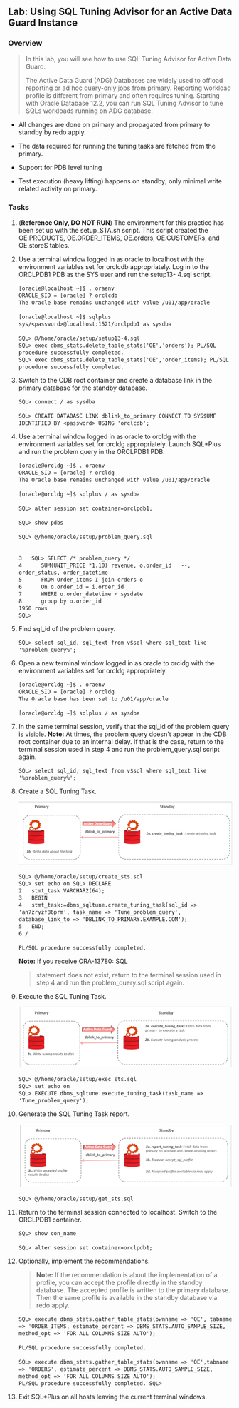 Lab: Using SQL Tuning Advisor for an Active Data Guard Instance
---------------------------------------------------------------

### Overview

> In this lab, you will see how to use SQL Tuning Advisor for
> Active Data Guard.
>
> The Active Data Guard (ADG) Databases are widely used to offload
> reporting or ad hoc query-only jobs from primary. Reporting workload
> profile is different from primary and often requires tuning. Starting
> with Oracle Database 12.2, you can run SQL Tuning Advisor to tune SQLs
> workloads running on ADG database.

-   All changes are done on primary and propagated from primary to
    standby by redo apply.

-   The data required for running the tuning tasks are fetched from the
    primary.

-   Support for PDB level tuning

-   Test execution (heavy lifting) happens on standby; only minimal
    write related activity on primary.

### Tasks

1.  (**Reference Only, DO NOT RUN**) The environment for this practice
    has been set up with the setup\_STA.sh script. This script created
    the OE.PRODUCTS, OE.ORDER\_ITEMS, OE.orders, OE.CUSTOMERs, and
    OE.storeS tables.

2.  Use a terminal window logged in as oracle to localhost with the
    environment variables set for orclcdb appropriately. Log in to the
    ORCLPDB1 PDB as the SYS user and run the setup13- 4.sql script.

    ```
    [oracle@localhost ~]$ . oraenv
    ORACLE_SID = [oracle] ? orclcdb
    The Oracle base remains unchanged with value /u01/app/oracle

    [oracle@localhost ~]$ sqlplus sys/<password>@localhost:1521/orclpdb1 as sysdba

    SQL> @/home/oracle/setup/setup13-4.sql
    SQL> exec dbms_stats.delete_table_stats('OE','orders'); PL/SQL procedure successfully completed.
    SQL> exec dbms_stats.delete_table_stats('OE','order_items); PL/SQL procedure successfully completed.
    ```

3.  Switch to the CDB root container and create a database link in the
    primary database for the standby database.

    ```
    SQL> connect / as sysdba

    SQL> CREATE DATABASE LINK dblink_to_primary CONNECT TO SYS$UMF IDENTIFIED BY <password> USING 'orclcdb';
    ```

4.  Use a terminal window logged in as oracle to orcldg with the
    environment variables set for orcldg appropriately. Launch SQL\*Plus
    and run the problem query in the ORCLPDB1 PDB.

    ```
    [oracle@orcldg ~]$ . oraenv
    ORACLE_SID = [oracle] ? orcldg
    The Oracle base remains unchanged with value /u01/app/oracle 

    [oracle@orcldg ~]$ sqlplus / as sysdba

    SQL> alter session set container=orclpdb1;

    SQL> show pdbs

    SQL> @/home/oracle/setup/problem_query.sql

    
    3	SQL> SELECT /* problem_query */
    4	   SUM(UNIT_PRICE *1.10) revenue, o.order_id   --, order_status, order_datetime
    5	   FROM Order_items I join orders o
    6	   On o.order_id = i.order_id
    7	   WHERE o.order_datetime < sysdate
    8	   group by o.order_id          
    1950 rows
    SQL>
    ```

5.  Find sql\_id of the problem query.

    ```
    SQL> select sql_id, sql_text from v$sql where sql_text like '%problem_query%';
    ```

6.  Open a new terminal window logged in as oracle to orcldg with the
    environment variables set for orcldg appropriately.

    ```
    [oracle@orcldg ~]$ . oraenv
    ORACLE_SID = [oracle] ? orcldg
    The Oracle base has been set to /u01/app/oracle 
    
    [oracle@orcldg ~]$ sqlplus / as sysdba
    ```

7.  In the same terminal session, verify that the sql\_id of the problem
    query is visible. **Note:** At times, the problem query doesn't
    appear in the CDB root container due to an internal delay. If that
    is the case, return to the terminal session used in step 4 and run
    the problem\_query.sql script again.

    ```
    SQL> select sql_id, sql_text from v$sql where sql_text like '%problem_query%';
    ```

8.  Create a SQL Tuning Task.

    ![](./images/25.png)

    ```
    SQL> @/home/oracle/setup/create_sts.sql
    SQL> set echo on SQL> DECLARE
    2	stmt_task VARCHAR2(64);
    3	BEGIN
    4	stmt_task:=dbms_sqltune.create_tuning_task(sql_id => 'an7zryzf86prm', task_name => 'Tune_problem_query', database_link_to => 'DBLINK_TO_PRIMARY.EXAMPLE.COM');
    5	END;
    6 /

    PL/SQL procedure successfully completed.
    ```

    **Note:** If you receive ORA-13780: SQL
    > statement does not exist, return to the terminal session used in step
    > 4 and run the problem\_query.sql script again.

9.  Execute the SQL Tuning Task.

    ![](./images/26.png)

    ```
    SQL> @/home/oracle/setup/exec_sts.sql
    SQL> set echo on
    SQL> EXECUTE dbms_sqltune.execute_tuning_task(task_name => 'Tune_problem_query');
    ```

10. Generate the SQL Tuning Task report.

    ![](./images/27.png)

    ```
    SQL> @/home/oracle/setup/get_sts.sql
    ```

11. Return to the terminal session connected to localhost. Switch to the ORCLPDB1 container.

    ```
    SQL> show con_name

    SQL> alter session set container=orclpdb1;
    ```

12. Optionally, implement the recommendations.

    > **Note:** If the recommendation is about the implementation of a
    > profile, you can accept the profile directly in the standby database.
    > The accepted profile is written to the primary database. Then the same
    > profile is available in the standby database via redo apply.

    ```
    SQL> execute dbms_stats.gather_table_stats(ownname => 'OE', tabname => 'ORDER_ITEMS, estimate_percent => DBMS_STATS.AUTO_SAMPLE_SIZE, method_opt => 'FOR ALL COLUMNS SIZE AUTO');

    PL/SQL procedure successfully completed.

    SQL> execute dbms_stats.gather_table_stats(ownname => 'OE',tabname => 'ORDERS', estimate_percent => DBMS_STATS.AUTO_SAMPLE_SIZE, method_opt => 'FOR ALL COLUMNS SIZE AUTO');
    PL/SQL procedure successfully completed. SQL>
    ```

13. Exit SQL\*Plus on all hosts leaving the current terminal windows.
